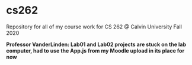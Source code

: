# cs262

Repository for all of my course work for CS 262 @ Calvin University Fall 2020

**Professor VanderLinden: Lab01 and Lab02 projects are stuck on the lab computer, had to use the App.js from my Moodle upload in its place for now**
